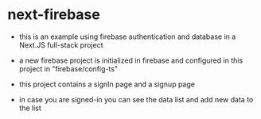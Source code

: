 # next-firebase

- this is an example using firebase authentication and database in a Next.JS full-stack project

- a new firebase project is initialized in firebase and configured in this project in "firebase/config-ts"
- this project contains a signIn page and a signup page
- in case you are signed-in you can see the data list and add new data to the list
